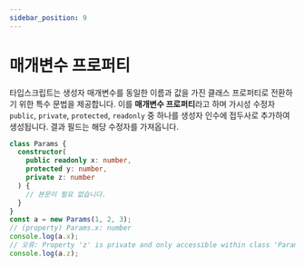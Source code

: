 ```yaml
---
sidebar_position: 9
---
```


# 매개변수 프로퍼티

타입스크립트는 생성자 매개변수를 동일한 이름과 값을 가진 클래스 프로퍼티로 전환하기 위한 특수 문법을 제공합니다. 이를 **매개변수 프로퍼티**라고 하며 가시성 수정자 `public`, `private`, `protected`, `readonly` 중 하나를 생성자 인수에 접두사로 추가하여 생성됩니다. 결과 필드는 해당 수정자를 가져옵니다.

```ts
class Params {
  constructor(
    public readonly x: number,
    protected y: number,
    private z: number
  ) {
    // 본문이 필요 없습니다.
  }
}
const a = new Params(1, 2, 3);
// (property) Params.x: number
console.log(a.x);
// 오류: Property 'z' is private and only accessible within class 'Params'.
console.log(a.z);
```
